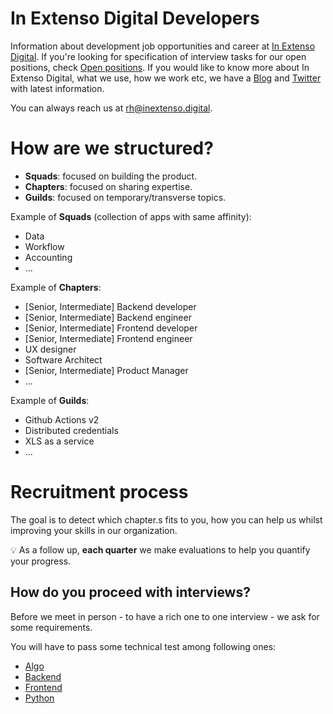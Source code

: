 # In Extenso Digital Developers

Information about development job opportunities and career at [In Extenso Digital](https://www.inextenso.digital). If you're looking for specification of interview tasks for our open positions, check [Open positions](https://www.inextenso.digital/careers/). If you would like to know more about In Extenso Digital, what we use, how we work etc, we have a [Blog](https://medium.com/inexdigital-fr) and [Twitter](https://twitter.com/InexDigital_FR) with latest information.

You can always reach us at rh@inextenso.digital.

# How are we structured?

- **Squads**: focused on building the product.
- **Chapters**: focused on sharing expertise.
- **Guilds**: focused on temporary/transverse topics.

Example of **Squads** (collection of apps with same affinity):

- Data
- Workflow
- Accounting
- ...

Example of **Chapters**:

- [Senior, Intermediate] Backend developer
- [Senior, Intermediate] Backend engineer
- [Senior, Intermediate] Frontend developer
- [Senior, Intermediate] Frontend engineer
- UX designer
- Software Architect
- [Senior, Intermediate] Product Manager
- ...

Example of **Guilds**:

- Github Actions v2
- Distributed credentials
- XLS as a service
- ...

# Recruitment process

The goal is to detect which chapter.s fits to you, how you can help us whilst improving your skills in our organization.

:bulb: As a follow up, **each quarter** we make evaluations to help you quantify your progress.

## How do you proceed with interviews?

Before we meet in person - to have a rich one to one interview - we ask for some requirements.
<!--
### 1. Questions

You wil be asked to quickly answer first to **one** of the following series of questions:

1. [In Extenso Digital Developer interview 1](https://docs.google.com/forms/d/e/1FAIpQLSd5Fxl3jsBty2An22WYwBzLCKpI8skIMkc2wUR6WmOMByaoxA/viewform)
2. [In Extenso Digital Developer interview 2](https://docs.google.com/forms/d/e/1FAIpQLSfDgzGODjiblmBYZi3ZO6jb-lEK6JXgNJ2HNacbzoPkAeL-RQ/viewform)
3. [In Extenso Digital Developer interview 3](https://docs.google.com/forms/d/e/1FAIpQLSd4WL2W-F7pPjaWqTDdkt8fshfl-hYwUfxd5Mbt8QFZipQnNQ/viewform)
4. [In Extenso Digital Developer interview 4](https://docs.google.com/forms/d/e/1FAIpQLSelkDQ8ypWs9ZtxhbtnHyuFaihO6DCeNie0UBQT6cAZrP5VWA/viewform)

### 2. Technical test.s
-->

You will have to pass some technical test among following ones:

- [Algo](./Algo)
- [Backend](./Backend)
- [Frontend](./Frontend)
- [Python](./Python)
